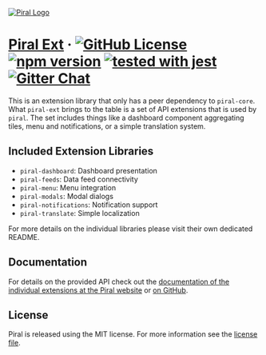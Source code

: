 [![Piral Logo](https://github.com/smapiot/piral/raw/master/docs/assets/logo.png)](https://piral.io)

# [Piral Ext](https://piral.io) &middot; [![GitHub License](https://img.shields.io/badge/license-MIT-blue.svg)](https://github.com/smapiot/piral/blob/master/LICENSE) [![npm version](https://img.shields.io/npm/v/piral-ext.svg?style=flat)](https://www.npmjs.com/package/piral-ext) [![tested with jest](https://img.shields.io/badge/tested_with-jest-99424f.svg)](https://jestjs.io) [![Gitter Chat](https://badges.gitter.im/gitterHQ/gitter.png)](https://gitter.im/piral-io/community)

This is an extension library that only has a peer dependency to `piral-core`. What `piral-ext` brings to the table is a set of API extensions that is used by `piral`. The set includes things like a dashboard component aggregating tiles, menu and notifications, or a simple translation system.

## Included Extension Libraries

- `piral-dashboard`: Dashboard presentation
- `piral-feeds`: Data feed connectivity
- `piral-menu`: Menu integration
- `piral-modals`: Modal dialogs
- `piral-notifications`: Notification support
- `piral-translate`: Simple localization

For more details on the individual libraries please visit their own dedicated README.

## Documentation

For details on the provided API check out the [documentation of the individual extensions at the Piral website](https://docs.piral.io) or [on GitHub](https://github.com/smapiot/piral/tree/master/docs).

## License

Piral is released using the MIT license. For more information see the [license file](./LICENSE).
